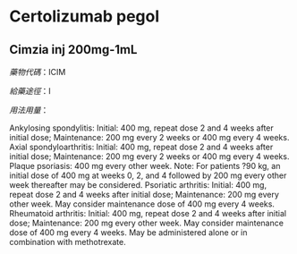 # Certolizumab pegol

## Cimzia inj 200mg-1mL

*藥物代碼*：ICIM

*給藥途徑*：I

*用法用量*：

Ankylosing spondylitis:
Initial: 400 mg, repeat dose 2 and 4 weeks after initial dose; Maintenance: 200 mg every 2 weeks or 400 mg every 4 weeks.
Axial spondyloarthritis:
Initial: 400 mg, repeat dose 2 and 4 weeks after initial dose; Maintenance: 200 mg every 2 weeks or 400 mg every 4 weeks.
Plaque psoriasis:
400 mg every other week. Note: For patients ?90 kg, an initial dose of 400 mg at weeks 0, 2, and 4 followed by 200 mg every other week thereafter may be considered.
Psoriatic arthritis: 
Initial: 400 mg, repeat dose 2 and 4 weeks after initial dose; Maintenance: 200 mg every other week. May consider maintenance dose of 400 mg every 4 weeks.
Rheumatoid arthritis: 
Initial: 400 mg, repeat dose 2 and 4 weeks after initial dose; Maintenance: 200 mg every other week. May consider maintenance dose of 400 mg every 4 weeks. May be administered alone or in combination with methotrexate.

